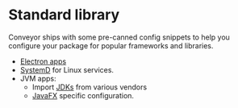 # Standard library

Conveyor ships with some pre-canned config snippets to help you configure your package for popular frameworks and libraries. 

* [Electron apps](../configs/electron.md)
* [SystemD](systemd.md) for Linux services.
* JVM apps:
    * Import [JDKs](jdks.md) from various vendors
    * [JavaFX](javafx.md) specific configuration.
